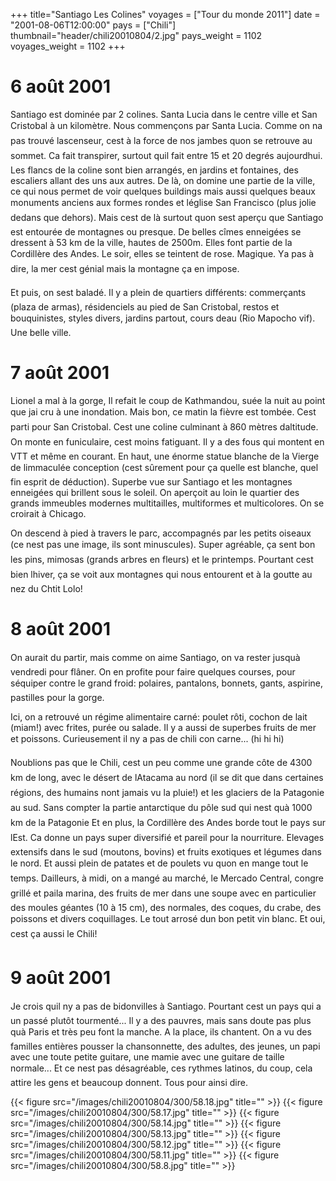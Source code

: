 +++
title="Santiago Les Colines"
voyages = ["Tour du monde 2011"]
date = "2001-08-06T12:00:00"
pays = ["Chili"]
thumbnail="header/chili20010804/2.jpg"
pays_weight = 1102
voyages_weight = 1102
+++
# 6 août 2001

Santiago est dominée par 2 colines. Santa Lucia dans le centre ville et San 
Cristobal à un kilomètre. Nous commençons par Santa Lucia. Comme on na pas 
trouvé lascenseur, cest à la force de nos jambes quon se retrouve au sommet. 
Ca fait transpirer, surtout quil fait entre 15 et 20 degrés aujourdhui. Les 
flancs de la coline sont bien arrangés, en jardins et fontaines, des escaliers 
allant des uns aux autres. De là, on domine une partie de la ville, ce qui nous 
permet de voir quelques buildings mais aussi quelques beaux monuments anciens 
aux formes rondes et léglise San Francisco (plus jolie dedans que dehors). 
Mais cest de là surtout quon sest aperçu que Santiago est entourée de montagnes 
ou presque. De belles cîmes enneigées se dressent à 53 km de la ville, hautes 
de 2500m. Elles font partie de la Cordillère des Andes. Le soir, elles se teintent 
de rose. Magique. Ya pas à dire, la mer cest génial mais la montagne ça en 
impose.

Et puis, on sest baladé. Il y a plein de quartiers différents: commerçants 
(plaza de armas), résidenciels au pied de San Cristobal, restos et bouquinistes, 
styles divers, jardins partout, cours deau (Rio Mapocho vif). Une belle ville.

# 7 août 2001

Lionel a mal à la gorge, Il refait le coup de Kathmandou, suée la nuit au point 
que jai cru à une inondation. Mais bon, ce matin la fièvre est tombée. Cest 
parti pour San Cristobal. Cest une coline culminant à 860 mètres daltitude. 
On monte en funiculaire, cest moins fatiguant. Il y a des fous qui montent 
en VTT et même en courant. En haut, une énorme statue blanche de la Vierge de 
limmaculée conception (cest sûrement pour ça quelle est blanche, quel fin 
esprit de déduction). Superbe vue sur Santiago et les montagnes enneigées qui 
brillent sous le soleil. On aperçoit au loin le quartier des grands immeubles 
modernes multitailles, multiformes et multicolores. On se croirait à Chicago.

On descend à pied à travers le parc, accompagnés par les petits oiseaux (ce 
nest pas une image, ils sont minuscules). Super agréable, ça sent bon les pins, 
mimosas (grands arbres en fleurs) et le printemps. Pourtant cest bien lhiver, 
ça se voit aux montagnes qui nous entourent et à la goutte au nez du Chtit Lolo!

# 8 août 2001

On aurait du partir, mais comme on aime Santiago, on va rester jusquà vendredi 
pour flâner. On en profite pour faire quelques courses, pour séquiper contre 
le grand froid: polaires, pantalons, bonnets, gants, aspirine, pastilles pour 
la gorge. 

Ici, on a retrouvé un régime alimentaire carné: poulet rôti, cochon de lait 
(miam!) avec frites, purée ou salade. Il y a aussi de superbes fruits de mer 
et poissons. Curieusement il ny a pas de chili con carne... (hi hi hi) 

Noublions pas que le Chili, cest un peu comme une grande côte de 4300 km 
de long, avec le désert de lAtacama au nord (il se dit que dans certaines régions, 
des humains nont jamais vu la pluie!) et les glaciers de la Patagonie au sud. 
Sans compter la partie antarctique du pôle sud qui nest quà 1000 km de la 
Patagonie Et en plus, la Cordillère des Andes borde tout le pays sur lEst. 
Ca donne un pays super diversifié et pareil pour la nourriture. Elevages extensifs 
dans le sud (moutons, bovins) et fruits exotiques et légumes dans le nord. Et 
aussi plein de patates et de poulets vu quon en mange tout le temps. Dailleurs, 
à midi, on a mangé au marché, le Mercado Central, congre grillé et paila marina, 
des fruits de mer dans une soupe avec en particulier des moules géantes (10 
à 15 cm), des normales, des coques, du crabe, des poissons et divers coquillages. 
Le tout arrosé dun bon petit vin blanc. Et oui, cest ça aussi le Chili!

# 9 août 2001

Je crois quil ny a pas de bidonvilles à Santiago. Pourtant cest un pays 
qui a un passé plutôt tourmenté... Il y a des pauvres, mais sans doute pas plus 
quà Paris et très peu font la manche. A la place, ils chantent. On a vu des 
familles entières pousser la chansonnette, des adultes, des jeunes, un papi 
avec une toute petite guitare, une mamie avec une guitare de taille normale... 
Et ce nest pas désagréable, ces rythmes latinos, du coup, cela attire les gens 
et beaucoup donnent. Tous pour ainsi dire.


<div id="TOTO">{{< figure src="/images/chili20010804/300/58.18.jpg" title="" >}}
{{< figure src="/images/chili20010804/300/58.17.jpg" title="" >}}
{{< figure src="/images/chili20010804/300/58.14.jpg" title="" >}}
{{< figure src="/images/chili20010804/300/58.13.jpg" title="" >}}
{{< figure src="/images/chili20010804/300/58.12.jpg" title="" >}}
{{< figure src="/images/chili20010804/300/58.11.jpg" title="" >}}
{{< figure src="/images/chili20010804/300/58.8.jpg" title="" >}}
</DIV>

